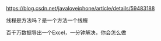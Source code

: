 https://blog.csdn.net/javaloveiphone/article/details/59483188


线程是方法吗？是一个方法一个线程


百千万数据导出一个Excel，一分钟解决，你会怎么做